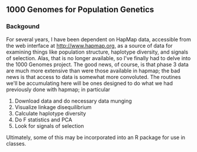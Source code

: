 ## 1000 Genomes for Population Genetics

### Backgound

For several years, I have been dependent on HapMap data, accessible from the web interface at  http://www.hapmap.org, as a source of data for examining things like population structure, haplotype diversity, and signals of selection.  Alas, that is no longer available, so I've finally had to delve into the 1000 Genomes project.  The good news, of course, is that phase 3 data are much more extensive than were those available in hapmap; the bad news is that access to data is somewhat more convoluted.  The routines we'll be accumulating here will be ones designed to do what we had previously done with hapmap; in particular

1.  Download data and do necessary data munging
2.  Visualize linkage disequilibrium
3.  Calculate haplotype diversity
4.  Do F statistics and PCA
5.  Look for signals of selection

Ultimately, some of this may be incorporated into an R package for use in classes.